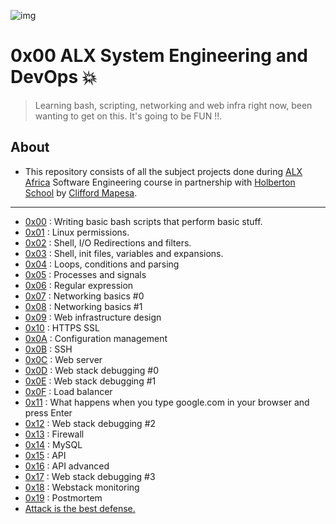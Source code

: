 ![img](https://assets.imaginablefutures.com/media/images/ALX_Logo.max-200x150.png)

# 0x00 ALX System Engineering and DevOps 💥

> Learning bash, scripting, networking and web infra right now, been wanting to get on this. It's going to be FUN !!.

## About

- This repository consists of all the subject projects done during [ALX Africa](https://www.alxafrica.com/) Software Engineering course in partnership with [Holberton School](https://www.holbertonschool.com/) by [Clifford Mapesa](https://github.com/droffilc1).

---

- [0x00](./0x00-shell_basics) : Writing basic bash scripts that perform basic stuff.
- [0x01](./0x01-shell_permissions) : Linux permissions.
- [0x02](./0x02-shell_redirections) : Shell, I/O Redirections and filters.
- [0x03](./0x03-shell_variables_expansions) : Shell, init files, variables and expansions.
- [0x04](./0x04-loops_conditions_and_parsing) : Loops, conditions and parsing
- [0x05](./0x05-processes_and_signals) : Processes and signals
- [0x06](./0x06-regular_expressions) : Regular expression
- [0x07](./0x07-networking_basics) : Networking basics #0
- [0x08](./0x08-networking_basics_2) : Networking basics #1
- [0x09](./0x09-web_infrastructure_design) : Web infrastructure design
- [0x10](./0x10-https_ssl) : HTTPS SSL
- [0x0A](./0x0A-configuration_management) : Configuration management
- [0x0B](./0x0B-ssh) : SSH
- [0x0C](./0x0C-web_server) : Web server
- [0x0D](./0x0D-web_stack_debugging_0) : Web stack debugging #0
- [0x0E](./0x0E-web_stack_debugging_1) : Web stack debugging #1
- [0x0F](./0x0F-load_balancer) : Load balancer
- [0x11](./0x11-what_happens_when_your_type_google_com_in_your_browser_and_press_enter) : What happens when you type google.com in your browser and press Enter
- [0x12](./0x12-web_stack_debugging_2) : Web stack debugging #2
- [0x13](./0x13-firewall) : Firewall
- [0x14](./0x14-mysql) : MySQL
- [0x15](./0x15-api) : API
- [0x16](./0x16-api_advanced) : API advanced
- [0x17](./0x17-web_stack_debugging_3) : Web stack debugging #3
- [0x18](./0x18-webstack_monitoring) : Webstack monitoring
- [0x19](./0x19-postmortem) : Postmortem
- [Attack is the best defense.](./attack_is_the_best_defense)
